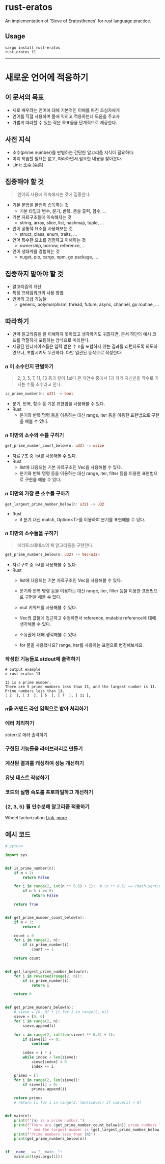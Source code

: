 # rust-eratos
An implementation of 'Sieve of Eratosthenes' for rust language practice.

## Usage
```
cargo install rust-eratos
rust-eratos 11
```

- - -

# 새로운 언어에 적응하기

## 이 문서의 목표

- 새로 배우려는 언어에 대해 기본적인 이해를 마친 초심자에게
- 언어를 직접 사용하며 몸에 익히고 적응하는데 도움을 주고자
- 가볍게 따라할 수 있는 작은 목표들을 단계적으로 제공한다.

## 사전 지식

- 소수(prime number)를 판별하는 간단한 알고리즘 지식이 필요하다.
- 미리 학습할 필요는 없고, 따라하면서 필요한 내용을 찾아본다.
- Link: [소수 (수론)](https://ko.wikipedia.org/wiki/%EC%86%8C%EC%88%98_(%EC%88%98%EB%A1%A0))

## 집중해야 할 것

> 언어의 사용에 익숙해지는 것에 집중한다.

- 기본 문법을 완전히 습득하는 것
    - 기본 타입과 변수, 분기, 반복, 콘솔 출력, 함수, ...
- 기본 자료구조들에 익숙해지는 것
    - string, array, slice, list, hashmap, tuple, ...
- 언어 공통적 요소를 사용해보는 것
    - struct, class, enum, traits, ...
- 언어 특수한 요소를 경험하고 이해하는 것
    - ownership, borrow, reference, ...
- 언어 생태계를 경험하는 것
    - nuget, pip, cargo, npm, go package, ...

## 집중하지 말아야 할 것

- 알고리즘의 개선
- 특정 프레임워크의 사용 방법
- 언어의 고급 기능들
    - generic, polymorphism, thread, future, async, channel, go routine, ...

## 따라하기

- 만약 알고리즘을 잘 이해하지 못하겠고 생각하기도 귀찮다면, 문서 하단의 예시 코드를 적절하게 포팅하는 방식으로 따라한다.
- 제공된 인터페이스들은 입력 받은 수 n을 포함하지 않는 결과를 리턴하도록 의도하였으나, 포함시켜도 무관하다. 다만 일관된 동작으로 작성한다.

### *n* 이 소수인지 판별하기

> 2, 3, 5, 7, 11, 13 등과 같이 1보다 큰 자연수 중에서 1과 자기 자신만을 약수로 가지는 수를 소수라고 한다.

```rust
is_prime_number(n: u32) -> bool
```

- 분기, 반복, 함수 등 기본 표현법을 사용해볼 수 있다.
- Rust
    - 분기와 반복 명령 등을 이용하는 대신 range, iter 등을 이용한 표현법으로 구현을 해볼 수 있다.

### *n* 미만의 소수의 수를 구하기

```rust
get_prime_number_count_below(n: u32) -> usize
```

- 자료구조 중 list를 사용해볼 수 있다.
- Rust
    - list에 대응되는 기본 자료구조인 Vec을 사용해볼 수 있다.
    - 분기와 반복 명령 등을 이용하는 대신 range, iter, filter 등을 이용한 표현법으로 구현을 해볼 수 있다.

### *n* 미만의 가장 큰 소수를 구하기

```rust
get_largest_prime_number_below(n: u32) -> u32
```

- Rust
    - if 분기 대신 match, Option&lt;T&gt;를 이용하여 분기를 표현해볼 수 있다.

### *n* 미만의 소수들을 구하기

> 에라토스테네스의 체 알고리즘을 구현한다.

```rust
get_prime_numbers_below(n: u32) -> Vec<u32>
```

- 자료구조 중 list를 사용해볼 수 있다.
- Rust
    - list에 대응되는 기본 자료구조인 Vec을 사용해볼 수 있다.
    - 분기와 반복 명령 등을 이용하는 대신 range, iter, filter 등을 이용한 표현법으로 구현을 해볼 수 있다.
    - mut 키워드를 사용해볼 수 있다.
    - Vec의 값들에 접근하고 수정하면서 reference, mutable reference에 대해 생각해볼 수 있다.
    - 소유권에 대해 생각해볼 수 있다.

    - for 문을 사용했나요? range, iter를 사용하는 표현으로 변경해보세요.

### 작성한 기능들로 stdout에 출력하기

```
# output example
> rust-eratos 13

13 is a prime number.
There are 5 prime numbers less than 13, and the largest number is 11.
Prime numbers less than 13.
[ 2  ], [ 3  ], [ 5  ], [ 7  ], [ 11 ],
```

### *n*을 커맨드 라인 입력으로 받아 처리하기

### 에러 처리하기

stderr로 에러 출력하기

### 구현된 기능들을 라이브러리로 만들기

### 계산된 결과를 캐싱하여 성능 개선하기

### 유닛 테스트 작성하기

### 코드의 실행 속도를 프로파일하고 개선하기

### {2, 3, 5} 휠 인수분해 알고리즘 적용하기

Wheel factorization
[Link](https://en.wikipedia.org/wiki/Wheel_factorization),
[more](https://primes.utm.edu/glossary/page.php?sort=WheelFactorization)

## 예시 코드

```python
# python

import sys


def is_prime_number(n):
    if n < 2:
        return False

    for i in range(2, int(n ** 0.5) + 1):  # (n ** 0.5) == (math.sqrt(n))
        if n % i == 0:
            return False

    return True


def get_prime_number_count_below(n):
    if n < 3:
        return 0

    count = 0
    for i in range(2, n):
        if is_prime_number(i):
            count += 1

    return count


def get_largest_prime_number_below(n):
    for i in reversed(range(2, n)):
        if is_prime_number(i):
            return i

    return 0


def get_prime_numbers_below(n):
    # sieve = [0, 0] + [i for i in range(2, n)]
    sieve = [0, 0]
    for i in range(2, n):
        sieve.append(i)

    for i in range(2, int(len(sieve) ** 0.5) + 1):
        if sieve[i] <= 0:
            continue

        index = i * i
        while index < len(sieve):
            sieve[index] = 0
            index += i

    primes = []
    for i in range(2, len(sieve)):
        if sieve[i] > 0:
            primes.append(i)

    return primes
    # return [i for i in range(2, len(sieve)) if sieve[i] > 0]


def main(n):
    print(f"{n} is a prime number.")
    print(f"There are {get_prime_number_count_below(n)} prime numbers less than {n},"
          f" and the largest number is {get_largest_prime_number_below(n)}")
    print(f"Prime numbers less than {n}")
    print(get_prime_numbers_below(n))


if __name__ == "__main__":
    main(int(sys.argv[1]))

```
